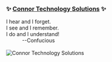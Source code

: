 ### ✨ [Connor Technology Solutions](https://connortechsolutions.com) ✨
 I hear and I forget.<br />
 I see and I remember.<br />
 I do and I understand!<br />
&nbsp;&nbsp;&nbsp;&nbsp;&nbsp;&nbsp;&nbsp;&nbsp;&nbsp;&nbsp;  --Confucious<br />
<br />
![Connor Technology Solutions](https://connortechsolutions.com/img/ctsLogo.png)
<!--
**connortechsolutions/connortechsolutions** is a ✨ _special_ ✨ repository because its `README.md` (this file) appears on your GitHub profile.

Here are some ideas to get you started:

- 🔭 I’m currently working on ...
- 🌱 I’m currently learning ...
- 👯 I’m looking to collaborate on ...
- 🤔 I’m looking for help with ...
- 💬 Ask me about ...
- 📫 How to reach me: ...
- 😄 Pronouns: ...
- ⚡ Fun fact: ...
-->

